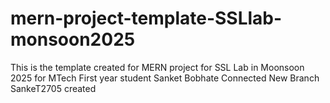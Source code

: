 # mern-project-template-SSLlab-monsoon2025
This is the template created for MERN project for SSL Lab in Moonsoon 2025 for MTech First year student 
Sanket Bobhate Connected 
New Branch SankeT2705 created
